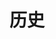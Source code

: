 ---
layout: archives
home-title: ZYG的博客
description: 温故而知新
permalink: /archives.html
cover: 
cover_author: 
cover_author_link: 
title: 历史
---